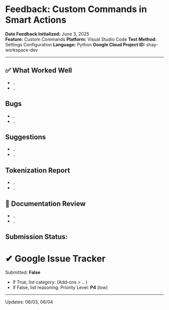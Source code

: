 # Feedback: Custom Commands in Smart Actions

**Date Feedback Initialized:** June 3, 2025  
**Feature:** Custom Commands
**Platform:** Visual Studio Code
**Test Method:** Settings Configuration
**Language:** Python
**Google Cloud Project ID:** shay-workspace-dev

---

## ✅ What Worked Well
- ..
- ..

## Bugs
- ..
- ..

## Suggestions
- ..
- ..

## Tokenization Report
- ..
- ..

## 📎 Documentation Review
- ..
- ..

## Submission Status:
# ✔ Google Issue Tracker
Submitted: **False**
- If True, list category: 
(Add-ons > .. )
- If False, list reasoning:
Priority Level: **P4** (low)

---

Updates: 06/03, 06/04